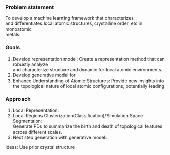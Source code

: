 ### Problem statement

To develop a machine learning framework that characterizes  
and differentiates local atomic structures, crystalline order, etc in monoatomic  
metals. 


### Goals

1. Develop representation model: Create a representation method that can robustly analyze  
and characterize structure and dynamic for local atomic environments.
2. Develop generative model for 
3. Enhance Understanding of Atomic Structures: Provide new insights into  
the topological nature of local atomic configurations, potentially leading


### Approach

1. Local Representation:  
2. Local Regions Clusterization(Classification)/Simulation Space Segmentaion:  
Generate PDs to summarize the birth and death of topological features  
across different scales.  
3. Next step generation with generative model:

Ideas: 
Use prior crystal structure 



